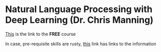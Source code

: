 # Natural Language Processing with Deep Learning (Dr. Chris Manning)

[This](http://web.stanford.edu/class/cs224n/) is the link to the **FREE** course

In case, pre-requisite skills are rusty, [this](https://machinelearningmastery.com/stanford-deep-learning-for-natural-language-processing-course/) link has links to the information